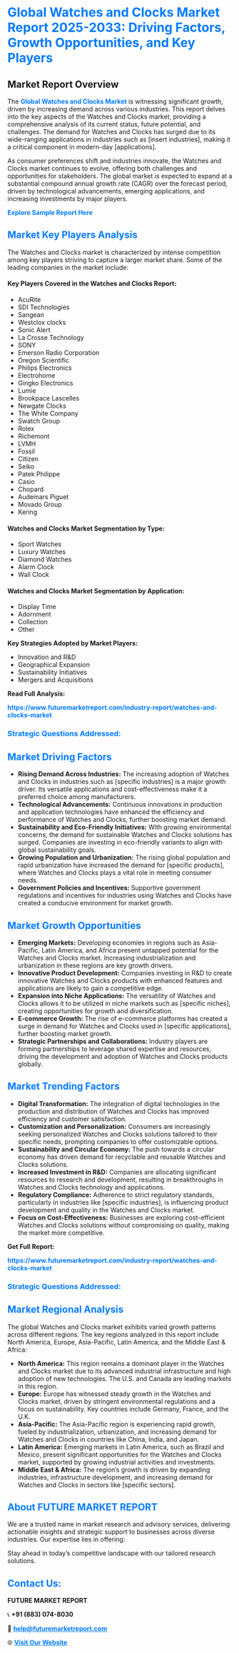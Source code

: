 <h1 style="color: #007BFF;">Global Watches and Clocks Market Report 2025-2033: Driving Factors, Growth Opportunities, and Key Players</h1>

<section id="overview">
<h2>Market Report Overview</h2>
<p>The <a href="https://www.futuremarketreport.com/industry-report/watches-and-clocks-market" style="color: #007BFF; text-decoration: none;"><strong>Global Watches and Clocks Market</strong></a> is witnessing significant growth, driven by increasing demand across various industries. This report delves into the key aspects of the Watches and Clocks market, providing a comprehensive analysis of its current status, future potential, and challenges. The demand for Watches and Clocks has surged due to its wide-ranging applications in industries such as [insert industries], making it a critical component in modern-day [applications].</p>
<p>As consumer preferences shift and industries innovate, the Watches and Clocks market continues to evolve, offering both challenges and opportunities for stakeholders. The global market is expected to expand at a substantial compound annual growth rate (CAGR) over the forecast period, driven by technological advancements, emerging applications, and increasing investments by major players.</p>
</section>

<section id="overview">
<p><a href="https://www.futuremarketreport.com/request-sample/reportId=89483" style="color: #007BFF; text-decoration: none;"><strong>Explore Sample Report Here</strong></a></p>
</section>

<section id="key-players">
<h2 style="color: #007BFF;">Market Key Players Analysis</h2>
<p>The Watches and Clocks market is characterized by intense competition among key players striving to capture a larger market share. Some of the leading companies in the market include:</p>
<h4>Key Players Covered in the Watches and Clocks Report:</h4>
<ul><li>AcuRite</li><li>SDI Technologies</li><li>Sangean</li><li>Westclox clocks</li><li>Sonic Alert</li><li>La Crosse Technology</li><li>SONY</li><li>Emerson Radio Corporation</li><li>Oregon Scientific</li><li>Philips Electronics</li><li>Electrohome</li><li>Gingko Electronics</li><li>Lumie</li><li>Brookpace Lascelles</li><li>Newgate Clocks</li><li>The White Company</li><li>Swatch Group</li><li>Rolex</li><li>Richemont</li><li>LVMH</li><li>Fossil</li><li>Citizen</li><li>Seiko</li><li>Patek Philippe</li><li>Casio</li><li>Chopard</li><li>Audemars Piguet</li><li>Movado Group</li><li>Kering</li></ul>
<h4>Watches and Clocks Market Segmentation by Type:</h4>
<ul><li>Sport Watches</li><li>Luxury Watches</li><li>Diamond Watches</li><li>Alarm Clock</li><li>Wall Clock</li></ul>

<h4>Watches and Clocks Market Segmentation by Application:</h4>
<ul><li>Display Time</li><li>Adornment</li><li>Collection</li><li>Other</li></ul>
<p><strong>Key Strategies Adopted by Market Players:</strong></p>
<ul>
<li>Innovation and R&D</li>
<li>Geographical Expansion</li>
<li>Sustainability Initiatives</li>
<li>Mergers and Acquisitions</li>
</ul>
</section>

<section>
<p><strong>Read Full Analysis: </strong></p><a href="https://www.futuremarketreport.com/industry-report/watches-and-clocks-market" style="color: #007BFF; text-decoration: none;"><strong>https://www.futuremarketreport.com/industry-report/watches-and-clocks-market</strong></a>
<h3 style="color: #007BFF;">Strategic Questions Addressed:</h3>
</section>

<section id="driving-factors">
<h2 style="color: #007BFF;">Market Driving Factors</h2>
<ul>
<li><strong>Rising Demand Across Industries:</strong> The increasing adoption of Watches and Clocks in industries such as [specific industries] is a major growth driver. Its versatile applications and cost-effectiveness make it a preferred choice among manufacturers.</li>
<li><strong>Technological Advancements:</strong> Continuous innovations in production and application technologies have enhanced the efficiency and performance of Watches and Clocks, further boosting market demand.</li>
<li><strong>Sustainability and Eco-Friendly Initiatives:</strong> With growing environmental concerns, the demand for sustainable Watches and Clocks solutions has surged. Companies are investing in eco-friendly variants to align with global sustainability goals.</li>
<li><strong>Growing Population and Urbanization:</strong> The rising global population and rapid urbanization have increased the demand for [specific products], where Watches and Clocks plays a vital role in meeting consumer needs.</li>
<li><strong>Government Policies and Incentives:</strong> Supportive government regulations and incentives for industries using Watches and Clocks have created a conducive environment for market growth.</li>
</ul>
</section>

<section id="growth-opportunities">
<h2 style="color: #007BFF;">Market Growth Opportunities</h2>
<ul>
<li><strong>Emerging Markets:</strong> Developing economies in regions such as Asia-Pacific, Latin America, and Africa present untapped potential for the Watches and Clocks market. Increasing industrialization and urbanization in these regions are key growth drivers.</li>
<li><strong>Innovative Product Development:</strong> Companies investing in R&D to create innovative Watches and Clocks products with enhanced features and applications are likely to gain a competitive edge.</li>
<li><strong>Expansion into Niche Applications:</strong> The versatility of Watches and Clocks allows it to be utilized in niche markets such as [specific niches], creating opportunities for growth and diversification.</li>
<li><strong>E-commerce Growth:</strong> The rise of e-commerce platforms has created a surge in demand for Watches and Clocks used in [specific applications], further boosting market growth.</li>
<li><strong>Strategic Partnerships and Collaborations:</strong> Industry players are forming partnerships to leverage shared expertise and resources, driving the development and adoption of Watches and Clocks products globally.</li>
</ul>
</section>

<section id="trending-factors">
<h2 style="color: #007BFF;">Market Trending Factors</h2>
<ul>
<li><strong>Digital Transformation:</strong> The integration of digital technologies in the production and distribution of Watches and Clocks has improved efficiency and customer satisfaction.</li>
<li><strong>Customization and Personalization:</strong> Consumers are increasingly seeking personalized Watches and Clocks solutions tailored to their specific needs, prompting companies to offer customizable options.</li>
<li><strong>Sustainability and Circular Economy:</strong> The push towards a circular economy has driven demand for recyclable and reusable Watches and Clocks solutions.</li>
<li><strong>Increased Investment in R&D:</strong> Companies are allocating significant resources to research and development, resulting in breakthroughs in Watches and Clocks technology and applications.</li>
<li><strong>Regulatory Compliance:</strong> Adherence to strict regulatory standards, particularly in industries like [specific industries], is influencing product development and quality in the Watches and Clocks market.</li>
<li><strong>Focus on Cost-Effectiveness:</strong> Businesses are exploring cost-efficient Watches and Clocks solutions without compromising on quality, making the market more competitive.</li>
</ul>
</section>

<section>
<p><strong>Get Full Report: </strong></p><a href="https://www.futuremarketreport.com/industry-report/watches-and-clocks-market" style="color: #007BFF; text-decoration: none;"><strong>https://www.futuremarketreport.com/industry-report/watches-and-clocks-market</strong></a>
<h3 style="color: #007BFF;">Strategic Questions Addressed:</h3>
</section>


<section id="regional-analysis">
<h2 style="color: #007BFF;">Market Regional Analysis</h2>
<p>The global Watches and Clocks market exhibits varied growth patterns across different regions. The key regions analyzed in this report include North America, Europe, Asia-Pacific, Latin America, and the Middle East & Africa:</p>
<ul>
<li><strong>North America:</strong> This region remains a dominant player in the Watches and Clocks market due to its advanced industrial infrastructure and high adoption of new technologies. The U.S. and Canada are leading markets in this region.</li>
<li><strong>Europe:</strong> Europe has witnessed steady growth in the Watches and Clocks market, driven by stringent environmental regulations and a focus on sustainability. Key countries include Germany, France, and the U.K.</li>
<li><strong>Asia-Pacific:</strong> The Asia-Pacific region is experiencing rapid growth, fueled by industrialization, urbanization, and increasing demand for Watches and Clocks in countries like China, India, and Japan.</li>
<li><strong>Latin America:</strong> Emerging markets in Latin America, such as Brazil and Mexico, present significant opportunities for the Watches and Clocks market, supported by growing industrial activities and investments.</li>
<li><strong>Middle East & Africa:</strong> The region’s growth is driven by expanding industries, infrastructure development, and increasing demand for Watches and Clocks in sectors like [specific sectors].</li>
</ul>
</section>

<footer>
<h2 style="color: #007BFF;">About FUTURE MARKET REPORT</h2>
<p>We are a trusted name in market research and advisory services, delivering actionable insights and strategic support to businesses across diverse industries. Our expertise lies in offering:</p>

<p>Stay ahead in today’s competitive landscape with our tailored research solutions.</p>

<h2 style="color: #007BFF;">Contact Us:</h2>
<p><strong>FUTURE MARKET REPORT</strong></p>
<p>📞 <strong>+91 (883) 074-8030</strong></p>
<p>📧 <strong><a href="mailto:help@futuremarketreport.com" style="color: #007BFF;">help@futuremarketreport.com</a></strong></p>
<p>🌐 <strong><a href="https://www.futuremarketreport.com/" style="color: #007BFF;">Visit Our Website</a></strong></p>
</footer>